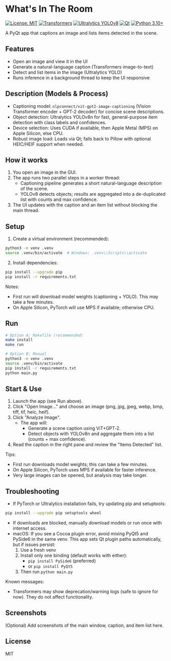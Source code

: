 # What's In The Room

[![License: MIT](https://img.shields.io/badge/License-MIT-green.svg)](https://opensource.org/licenses/MIT)
[![Transformers](https://img.shields.io/badge/HF-Transformers-blue)](https://huggingface.co/docs/transformers)
[![Ultralytics YOLOv8](https://img.shields.io/badge/Ultralytics-YOLOv8-orange)](https://docs.ultralytics.com)
[![Qt](https://img.shields.io/badge/Qt-PySide6%2FPyQt5-41cd52)](https://www.qt.io/)
[![Python 3.10+](https://img.shields.io/badge/Python-3.10%2B-3776AB)](https://www.python.org/)

A PyQt app that captions an image and lists items detected in the scene.

## Features
- Open an image and view it in the UI
- Generate a natural-language caption (Transformers image-to-text)
- Detect and list items in the image (Ultralytics YOLO)
- Runs inference in a background thread to keep the UI responsive

## Description (Models & Process)
- Captioning model: `nlpconnect/vit-gpt2-image-captioning` (Vision Transformer encoder + GPT‑2 decoder) for concise scene descriptions.
- Object detection: Ultralytics YOLOv8n for fast, general-purpose item detection with class labels and confidences.
- Device selection: Uses CUDA if available, then Apple Metal (MPS) on Apple Silicon, else CPU.
- Robust image load: Loads via Qt; falls back to Pillow with optional HEIC/HEIF support when needed.

## How it works
1) You open an image in the GUI.
2) The app runs two parallel steps in a worker thread:
   - Captioning pipeline generates a short natural-language description of the scene.
   - YOLOv8 detects objects; results are aggregated into a de-duplicated list with counts and max confidence.
3) The UI updates with the caption and an item list without blocking the main thread.

## Setup

1) Create a virtual environment (recommended):
```bash
python3 -m venv .venv
source .venv/bin/activate  # Windows: .venv\\Scripts\\activate
```

2) Install dependencies:
```bash
pip install --upgrade pip
pip install -r requirements.txt
```

Notes:
- First run will download model weights (captioning + YOLO). This may take a few minutes.
- On Apple Silicon, PyTorch will use MPS if available; otherwise CPU.

## Run
```bash
# Option A: Makefile (recommended)
make install
make run

# Option B: Manual
python3 -m venv .venv
source .venv/bin/activate
pip install -r requirements.txt
python main.py
```

## Start & Use
1) Launch the app (see Run above).
2) Click "Open Image…" and choose an image (png, jpg, jpeg, webp, bmp, tiff, tif, heic, heif).
3) Click "Analyze Image".
   - The app will:
     - Generate a scene caption using ViT+GPT‑2.
     - Detect objects with YOLOv8n and aggregate them into a list (counts + max confidence).
4) Read the caption in the right pane and review the "Items Detected" list.

Tips:
- First run downloads model weights; this can take a few minutes.
- On Apple Silicon, PyTorch uses MPS if available for faster inference.
- Very large images can be opened, but analysis may take longer.

## Troubleshooting
- If PyTorch or Ultralytics installation fails, try updating pip and setuptools:
```bash
pip install --upgrade pip setuptools wheel
```
- If downloads are blocked, manually download models or run once with internet access.
- macOS: If you see a Cocoa plugin error, avoid mixing PyQt5 and PySide6 in the same venv. This app sets Qt plugin paths automatically, but if issues persist:
  1) Use a fresh venv
  2) Install only one binding (default works with either):
     - `pip install PySide6`  (preferred)
     - or `pip install PyQt5`
  3) Then run `python main.py`

Known messages:
- Transformers may show deprecation/warning logs (safe to ignore for now). They do not affect functionality.

## Screenshots
(Optional) Add screenshots of the main window, caption, and item list here.

## License
MIT
